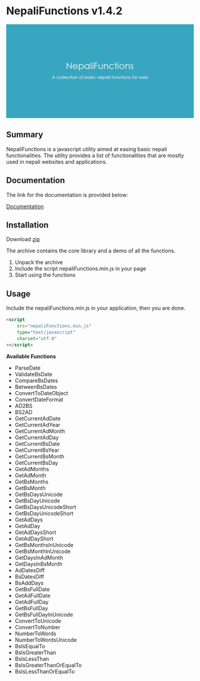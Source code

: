 # NepaliFunctions v1.4.2

![Screenshot](https://github.com/sajanm/nepali-functions/blob/master/bg.jpg)

## Summary

NepaliFunctions is a javascript utility aimed at easing basic nepali functionalities. The utility provides a list of functionalities that are mostly used in nepali websites and applications.

## Documentation

The link for the documentation is provided below:

[Documentation](http://nepalifunctions.sajanmaharjan.com.np/documentation/index.html)

## Installation

Download
[zip](https://github.com/sajanm/nepali-functions/archive/master.zip)

The archive contains the core library and a demo of all the functions.

1.  Unpack the archive
2.  Include the script nepaliFunctions.min.js in your page
3.  Start using the functions

## Usage

Include the nepaliFunctions.min.js in your application, then you are done.

```html
<script
    src="nepaliFunctions.min.js"
    type="text/javascript"
    charset="utf-8"
></script>
```

**Available Functions**

-   ParseDate
-   ValidateBsDate
-   CompareBsDates
-   BetweenBsDates
-   ConvertToDateObject
-   ConvertDateFormat
-   AD2BS
-   BS2AD
-   GetCurrentAdDate
-   GetCurrentAdYear
-   GetCurrentAdMonth
-   GetCurrentAdDay
-   GetCurrentBsDate
-   GetCurrentBsYear
-   GetCurrentBsMonth
-   GetCurrentBsDay
-   GetAdMonths
-   GetAdMonth
-   GetBsMonths
-   GetBsMonth
-   GetBsDaysUnicode
-   GetBsDayUnicode
-   GetBsDaysUnicodeShort
-   GetBsDayUnicodeShort
-   GetAdDays
-   GetAdDay
-   GetAdDaysShort
-   GetAdDayShort
-   GetBsMonthsInUnicode
-   GetBsMonthInUnicode
-   GetDaysInAdMonth
-   GetDaysInBsMonth
-   AdDatesDiff
-   BsDatesDiff
-   BsAddDays
-   GetBsFullDate
-   GetAdFullDate
-   GetAdFullDay
-   GetBsFullDay
-   GetBsFullDayInUnicode
-   ConvertToUnicode
-   ConvertToNumber
-   NumberToWords
-   NumberToWordsUnicode
-   BsIsEqualTo
-   BsIsGreaterThan
-   BsIsLessThan
-   BsIsGreaterThanOrEqualTo
-   BsIsLessThanOrEqualTo
